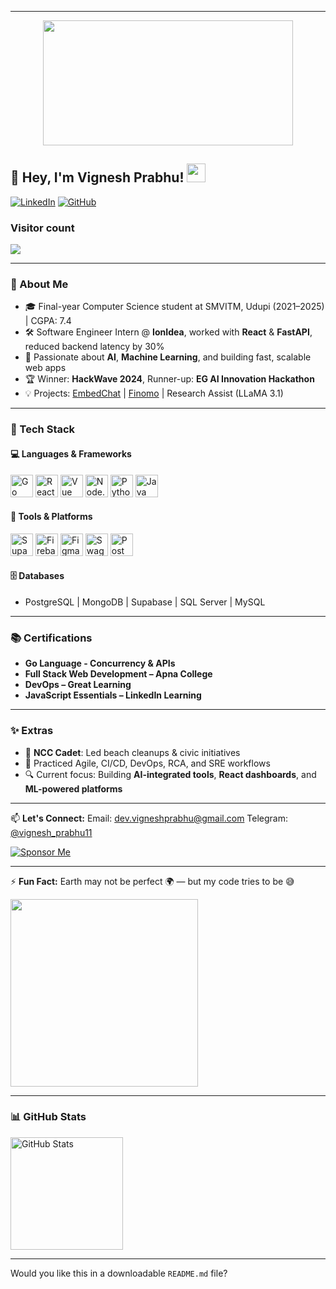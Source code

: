 
---

<p align="center">
 <img  width="400" height="200" src="https://github.com/vignesh05p/musical-system/blob/main/VIGNESHPRABHU-ezgif.com-video-to-gif-converter.gif">
</p>

## **👋 Hey, I'm Vignesh Prabhu!** <img src="https://emojis.slackmojis.com/emojis/images/1531849430/4246/blob-sunglasses.gif?1531849430" width="30"/>

[![LinkedIn](https://img.shields.io/badge/LinkedIn-Profile-2867B2?logo=linkedin)](https://www.linkedin.com/in/vigneshprabhu11/)
[![GitHub](https://img.shields.io/github/followers/vignesh05p?label=Follow\&style=social)](https://github.com/vignesh05p)

### Visitor count

<img src="https://profile-counter.glitch.me/vignesh05p/count.svg" />

---

### 🧠 About Me

* 🎓 Final-year Computer Science student at SMVITM, Udupi (2021–2025) | CGPA: 7.4
* 🛠️ Software Engineer Intern @ **IonIdea**, worked with **React** & **FastAPI**, reduced backend latency by 30%
* 💬 Passionate about **AI**, **Machine Learning**, and building fast, scalable web apps
* 🏆 Winner: **HackWave 2024**, Runner-up: **EG AI Innovation Hackathon**
* 💡 Projects: [EmbedChat](https://embedchat.app) | [Finomo](https://finomo-web-frontend.vercel.app) | Research Assist (LLaMA 3.1)

---

### 🔧 Tech Stack

#### 💻 Languages & Frameworks

<a href="https://golang.org" target="_blank"><img alt="Go" src="https://img.icons8.com/color/48/000000/golang.png" height="36px"/></a> <a href="https://reactjs.org" target="_blank"><img alt="React" src="https://img.icons8.com/color/48/000000/react-native.png" height="36px"/></a> <a href="https://vuejs.org" target="_blank"><img alt="Vue" src="https://img.icons8.com/color/48/000000/vue-js.png" height="36px"/></a> <a href="https://nodejs.org" target="_blank"><img alt="Node.js" src="https://img.icons8.com/color/48/000000/nodejs.png" height="36px"/></a> <a href="https://www.python.org/" target="_blank"><img alt="Python" src="https://img.icons8.com/color/48/000000/python.png" height="36px"/></a> <a href="https://java.com/" target="_blank"><img alt="Java" src="https://img.icons8.com/color/48/000000/java-coffee-cup-logo.png" height="36px"/></a>

#### 🧪 Tools & Platforms

<a href="https://supabase.com/" target="_blank"><img alt="Supabase" src="https://img.icons8.com/fluency/48/supabase.png" height="36px"/></a> <a href="https://firebase.google.com/" target="_blank"><img alt="Firebase" src="https://img.icons8.com/color/48/000000/firebase.png" height="36px"/></a> <a href="https://figma.com" target="_blank"><img alt="Figma" src="https://img.icons8.com/color/48/figma.png" height="36px"/></a> <a href="https://swagger.io/" target="_blank"><img alt="Swagger" src="https://img.icons8.com/external-tal-revivo-color-tal-revivo/48/swagger.png" height="36px"/></a> <a href="https://postman.com" target="_blank"><img alt="Postman" src="https://img.icons8.com/external-tal-revivo-color-tal-revivo/48/postman-api.png" height="36px"/></a>

#### 🗄️ Databases

* PostgreSQL | MongoDB | Supabase | SQL Server | MySQL

---

### 📚 Certifications

* **Go Language - Concurrency & APIs**
* **Full Stack Web Development – Apna College**
* **DevOps – Great Learning**
* **JavaScript Essentials – LinkedIn Learning**

---

### ✨ Extras

* 🏅 **NCC Cadet**: Led beach cleanups & civic initiatives
* 💼 Practiced Agile, CI/CD, DevOps, RCA, and SRE workflows
* 🔍 Current focus: Building **AI-integrated tools**, **React dashboards**, and **ML-powered platforms**

---

📫 **Let's Connect:**
Email: [dev.vigneshprabhu@gmail.com](mailto:dev.vigneshprabhu@gmail.com)
Telegram: [@vignesh\_prabhu11](https://t.me/vignesh_prabhu11)

[![Sponsor Me](https://img.shields.io/badge/Sponsor-Me-red?style=for-the-badge\&logo=github)](https://github.com/sponsors/vignesh05p)

---

⚡ **Fun Fact:** Earth may not be perfect 🌍 — but my code tries to be 😅

<img src="https://media.giphy.com/media/JqmupuTVZYaQX5s094/giphy.gif" width="300" />

---

### 📊 GitHub Stats

<img height="180em" src="https://github-readme-stats.vercel.app/api?username=vignesh05p&show_icons=true&theme=radical" alt="GitHub Stats" />

---

Would you like this in a downloadable `README.md` file?
